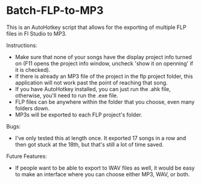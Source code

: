 Batch-FLP-to-MP3
================

This is an AutoHotkey script that allows for the exporting of multiple FLP files in Fl Studio to MP3.

Instructions:

* Make sure that none of your songs have the display project info turned on (F11 opens the project info window, uncheck 'show it on openning' if it is checked).
* If there is already an MP3 file of the project in the flp project folder, this application will not work past the point of reaching that song.
* If you have AutoHotkey installed, you can just run the .ahk file, otherwise, you'll need to run the .exe file.
* FLP files can be anywhere within the folder that you choose, even many folders down.
* MP3s will be exported to each FLP project's folder.

Bugs:

* I've only tested this at length once. It exported 17 songs in a row and then got stuck at the 18th, but that's still a lot of time saved.

Future Features:

* If people want to be able to export to WAV files as well, it would be easy to make an interface where you can choose either MP3, WAV, or both.